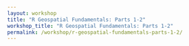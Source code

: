 ```yaml
---
layout: workshop
title: "R Geospatial Fundamentals: Parts 1-2"
workshop_title: "R Geospatial Fundamentals: Parts 1-2"
permalink: /workshop/r-geospatial-fundamentals-parts-1-2/
---
```

